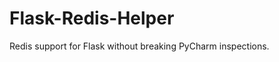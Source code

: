 Flask-Redis-Helper
==================

Redis support for Flask without breaking PyCharm inspections.
